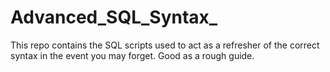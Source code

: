 # Advanced_SQL_Syntax_
This repo contains the SQL scripts used to act as a refresher of the correct syntax in the event you may forget.  Good as a rough guide.
